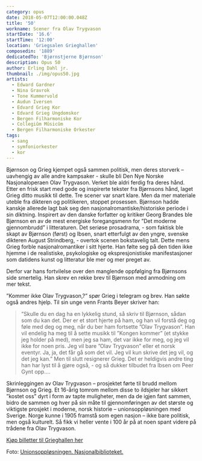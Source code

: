 ```yaml
---
category: opus
date: 2018-05-07T12:00:00.048Z
title: '50'
workname: Scener fra Olav Trygvason
startDate: '16.6'
startTime: '12:00'
location: 'Griegsalen Grieghallen'
composedin: '1889'
dedicatedTo: 'Bjørnstjerne Bjørnson'
description: Opus 50
author: Erling Dahl jr.
thumbnail: ./img/opus50.jpg
artists:
  - Edward Gardner
  - Nina Gravrok
  - Tone Kummervold
  - Audun Iversen
  - Edvard Grieg Kor
  - Edvard Grieg Ungdomskor
  - Bergen Filharmoniske Kor
  - Collegiûm Mûsicûm
  - Bergen Filharmoniske Orkester
tags:
  - sang
  - symfoniorkester
  - kor
---
```

Bjørnson og Grieg kjempet også sammen politisk, men deres storverk – uavhengig av alle andre kampsaker -  skulle bli Den Nye Norske Nasjonaloperaen Olav Trygvason. Verket ble aldri ferdig fra deres hånd. Etter en frisk start med gode og inspirerte tekster fra Bjørnsons hånd, laget Grieg ditto musikk til dette. Tre scener var snart klare. Men da mer materiale uteble fra dikteren og politikeren, stoppet prosessen. Bjørnson hadde kanskje allerede lagt bak seg den nasjonalromantiske/historiske periode i sin diktning. Inspirert av den danske forfatter og kritiker Georg Brandes ble Bjørnson en av de mest energiske foregangsmenn for ”Det moderne gjennombrudd” i litteraturen. Det seriøse prosadrama, - som faktisk ble skapt av Bjørnson (først) og Ibsen, snart etterfulgt av den yngre, svenske dikteren August Strindberg, - overtok scenen bokstavelig talt. Dette mens Grieg forble nasjonalromantiker i sitt hjerte. Han følte seg på den tiden ikke hjemme i de realistiske, psykologiske og ekspresjonistiske manifestasjoner som datidens kunst og litteratur ble mer og mer preget av.

Derfor var hans fortvilelse over den manglende oppfølging fra Bjørnsons side smertelig. Han skrev en rekke brev til Bjørnson med anmodning om mer tekst.

”Kommer ikke Olav Trygvason,?” spør Grieg i telegram og brev. Han søkte også andres hjelp. Til sin unge venn Frants Beyer skriver han:

> ”Skulle du en dag ha en lykkelig stund, så skriv til Bjørnson, sådan som du kan det. Der er et stort hjerte på ham, og han vil forstå deg og føle med deg og meg, når du ber ham fortsette ”Olav Trygvason”. Han vil endelig ha meg til å sette musikk til ”Kongen kommer” (et stykke jeg holder på med), men jeg sa ham, det var ikke for meg, og jeg vil ikke for noen pris. Jeg vil bare ”Olav Trygvason” eller et norsk eventyr. Ja, ja, det får gå som det vil. Jeg vil kun skrive det jeg vil, og det jeg kan.”
Men til slutt resignerer Grieg. Det er heldigvis andre ting han har lyst til å gjøre også, - og så dukker tilbudet fra Ibsen om Peer Gynt opp….

Skrinleggingen av Olav Trygvason – prosjektet førte til brudd mellom Bjørnson og Grieg. Et 16-årig tomrom mellom disse to ildsjeler har sikkert ”kostet oss” dyrt i form av tapte muligheter, men da de igjen fant sammen, bidro de sammen og hver på sin måte til gjennomføringen av det største og viktigste prosjekt i moderne, norsk historie – unionsoppløsningen med Sverige. Norge kunne i 1905 framstå som egen nasjon – ikke bare politisk, men også kulturelt. Så fikk vi heller vente i 100 år på at noen spant videre på trådene fra Olav Trygvason.

<div class="button postButton"><a href="http://harmonien.no/konserter-og-billetter/2018/06/grieg-minutt-for-minutt/" target="_blank">Kjøp billetter til Grieghallen her</a></div>

Foto: <a href="http://urn.nb.no/URN:NBN:no-nb_digifoto_20160225_00010_bldsa_PK14905" target="_blank">Unionsoppløsningen. Nasjonalbiblioteket.</a>
